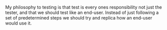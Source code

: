My philosophy to testing is that test is every ones responsibility not just the tester, and that we should test like an end-user. Instead of just following a set of predetermined steps we should try and replica how an end-user would use it.